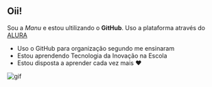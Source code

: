 ## Oii!

  Sou a _Manu_ e estou ultilizando o **GitHub**.
Uso a plataforma através do [ALURA](https://www.alura.com.br)

  - Uso o GitHub para organização segundo me ensinaram
  - Estou aprendendo Tecnologia da Inovação na Escola
  - Estou disposta a aprender cada vez mais ❤️

![gif](https://github.com/user-attachments/assets/4f428ace-200f-42b6-8eff-373147c45bae)

